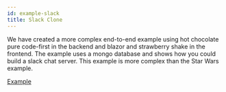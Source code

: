```yaml
---
id: example-slack
title: Slack Clone
---
```


We have created a more complex end-to-end example using hot chocolate pure code-first in the backend and blazor and strawberry shake in the frontend. The example uses a mongo database and shows how you could build a slack chat server. This example is more complex than the Star Wars example.

[Example](https://github.com/ChilliCream/graphql-workshop)